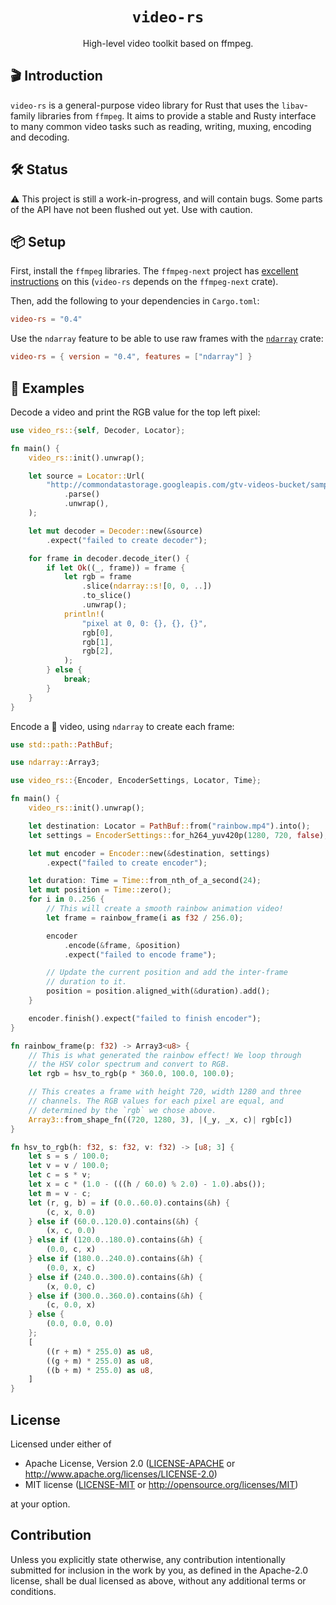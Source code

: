 <h1 align="center">
  <code>video-rs</code>
</h1>
<p align="center">High-level video toolkit based on ffmpeg.</p>

## 🎬 Introduction

`video-rs` is a general-purpose video library for Rust that uses the
`libav`-family libraries from `ffmpeg`. It aims to provide a stable and Rusty
interface to many common video tasks such as reading, writing, muxing, encoding
and decoding.

## 🛠 S️️tatus

⚠️ This project is still a work-in-progress, and will contain bugs. Some parts of
the API have not been flushed out yet. Use with caution.

## 📦 Setup

First, install the `ffmpeg` libraries. The `ffmpeg-next` project has
[excellent instructions](https://github.com/zmwangx/rust-ffmpeg/wiki/Notes-on-building#dependencies)
on this (`video-rs` depends on the `ffmpeg-next` crate).

Then, add the following to your dependencies in `Cargo.toml`:

```toml
video-rs = "0.4"
```

Use the `ndarray` feature to be able to use raw frames with the
[`ndarray`](https://github.com/rust-ndarray/ndarray) crate:

```toml
video-rs = { version = "0.4", features = ["ndarray"] }
```

## 📖 Examples

Decode a video and print the RGB value for the top left pixel:

```rust
use video_rs::{self, Decoder, Locator};

fn main() {
    video_rs::init().unwrap();

    let source = Locator::Url(
        "http://commondatastorage.googleapis.com/gtv-videos-bucket/sample/BigBuckBunny.mp4"
            .parse()
            .unwrap(),
    );

    let mut decoder = Decoder::new(&source)
        .expect("failed to create decoder");

    for frame in decoder.decode_iter() {
        if let Ok((_, frame)) = frame {
            let rgb = frame
                .slice(ndarray::s![0, 0, ..])
                .to_slice()
                .unwrap();
            println!(
                "pixel at 0, 0: {}, {}, {}",
                rgb[0],
                rgb[1],
                rgb[2],
            );
        } else {
            break;
        }
    }
}

```

Encode a 🌈 video, using `ndarray` to create each frame:

```rust
use std::path::PathBuf;

use ndarray::Array3;

use video_rs::{Encoder, EncoderSettings, Locator, Time};

fn main() {
    video_rs::init().unwrap();

    let destination: Locator = PathBuf::from("rainbow.mp4").into();
    let settings = EncoderSettings::for_h264_yuv420p(1280, 720, false);

    let mut encoder = Encoder::new(&destination, settings)
        .expect("failed to create encoder");

    let duration: Time = Time::from_nth_of_a_second(24);
    let mut position = Time::zero();
    for i in 0..256 {
        // This will create a smooth rainbow animation video!
        let frame = rainbow_frame(i as f32 / 256.0);

        encoder
            .encode(&frame, &position)
            .expect("failed to encode frame");

        // Update the current position and add the inter-frame
        // duration to it.
        position = position.aligned_with(&duration).add();
    }

    encoder.finish().expect("failed to finish encoder");
}

fn rainbow_frame(p: f32) -> Array3<u8> {
    // This is what generated the rainbow effect! We loop through
    // the HSV color spectrum and convert to RGB.
    let rgb = hsv_to_rgb(p * 360.0, 100.0, 100.0);

    // This creates a frame with height 720, width 1280 and three
    // channels. The RGB values for each pixel are equal, and
    // determined by the `rgb` we chose above.
    Array3::from_shape_fn((720, 1280, 3), |(_y, _x, c)| rgb[c])
}

fn hsv_to_rgb(h: f32, s: f32, v: f32) -> [u8; 3] {
    let s = s / 100.0;
    let v = v / 100.0;
    let c = s * v;
    let x = c * (1.0 - (((h / 60.0) % 2.0) - 1.0).abs());
    let m = v - c;
    let (r, g, b) = if (0.0..60.0).contains(&h) {
        (c, x, 0.0)
    } else if (60.0..120.0).contains(&h) {
        (x, c, 0.0)
    } else if (120.0..180.0).contains(&h) {
        (0.0, c, x)
    } else if (180.0..240.0).contains(&h) {
        (0.0, x, c)
    } else if (240.0..300.0).contains(&h) {
        (x, 0.0, c)
    } else if (300.0..360.0).contains(&h) {
        (c, 0.0, x)
    } else {
        (0.0, 0.0, 0.0)
    };
    [
        ((r + m) * 255.0) as u8,
        ((g + m) * 255.0) as u8,
        ((b + m) * 255.0) as u8,
    ]
}

```

## License

Licensed under either of

 * Apache License, Version 2.0
   ([LICENSE-APACHE](LICENSE-APACHE) or http://www.apache.org/licenses/LICENSE-2.0)
 * MIT license
   ([LICENSE-MIT](LICENSE-MIT) or http://opensource.org/licenses/MIT)

at your option.

## Contribution

Unless you explicitly state otherwise, any contribution intentionally submitted
for inclusion in the work by you, as defined in the Apache-2.0 license, shall be
dual licensed as above, without any additional terms or conditions.

